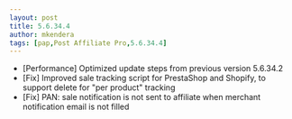 ```yaml
---
layout: post
title: 5.6.34.4
author: mkendera
tags: [pap,Post Affiliate Pro,5.6.34.4]
---
```


- [Performance] Optimized update steps from previous version 5.6.34.2
- [Fix] Improved sale tracking script for PrestaShop and Shopify, to support delete for "per product" tracking
- [Fix] PAN: sale notification is not sent to affiliate when merchant notification email is not filled
